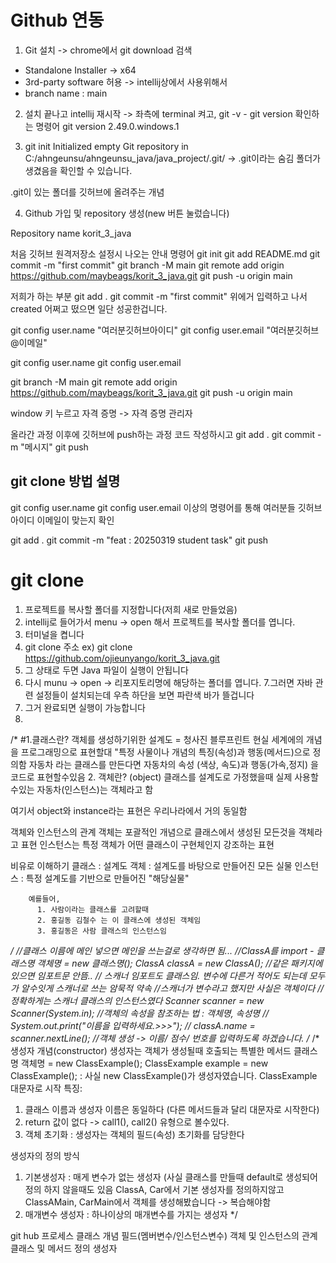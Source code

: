 # Github 연동

1. Git 설치 -> chrome에서 git download 검색
- Standalone Installer -> x64
- 3rd-party software 허용 -> intellij상에서 사용위해서
- branch name : main

2. 설치 끝나고 intellij 재시작 -> 좌측에 terminal 켜고,
   git -v - git version 확인하는 명령어
   git version 2.49.0.windows.1

3. git init
   Initialized empty Git repository in C:/ahngeunsu/ahngeunsu_java/java_project/.git/
   -> .git이라는 숨김 폴더가 생겼음을 확인할 수 있습니다.

.git이 있는 폴더를 깃허브에 올려주는 개념

4. Github 가입 및 repository 생성(new 버튼 눌렀습니다)

Repository name
korit_3_java

처음 깃허브 원격저장소 설정시 나오는 안내 명령어
git init
git add README.md
git commit -m "first commit"
git branch -M main
git remote add origin https://github.com/maybeags/korit_3_java.git
git push -u origin main


저희가 하는 부분
git add .
git commit -m "first commit"
위에거 입력하고 나서 created 어쩌고 떴으면 일단 성공한겁니다.

git config user.name "여러분깃허브아이디"
git config user.email "여러분깃허브@이메일"

git config user.name
git config user.email


git branch -M main
git remote add origin https://github.com/maybeags/korit_3_java.git
git push -u origin main


window 키 누르고 자격 증명 -> 자격 증명 관리자

올라간 과정 이후에 깃허브에 push하는 과정
코드 작성하시고
git add .
git commit -m "메시지"
git push



## git clone 방법 설명

git config user.name
git config user.email
이상의 명령어를 통해 여러분들 깃허브 아이디
이메일이 맞는지 확인

git add .
git commit -m "feat : 20250319 student task"
git push



# git clone


1. 프로젝트를 복사할 폴더를 지정합니다(저희 새로 만들었음)
2. intellij로 들어가서 menu -> open 해서 프로젝트를 복사할 폴더를 엽니다.
3. 터미널을 켭니다
4. git clone 주소 ex) git clone https://github.com/ojieunyango/korit_3_java.git
5. 그 상태로 두면 Java 파일이 실행이 안됩니다
6. 다시 munu -> open -> 리포지토리명에 해당하는 폴더를 엽니다.
   7.그러면 자바 관련 설정들이 설치되는데 우측 하단을 보면 파란색 바가 뜰겁니다
8. 그거 완료되면 실행이 가능합니다
9. 
/*
#1.클래스란?
객체를 생성하기위한 설계도 = 청사진 블루프린트
현실 세계에의 개념을 프로그래밍으로 표현할대
"특정 사물이나 개념의 특징(속성)과 행동(메서드)으로 정의함
자동차 라는 클래스를 만든다면 자동차의 속성 (색상, 속도)과 행동(가속,정지) 을 코드로 표현할수있음
2. 객체란? (object)
   클래스를 설계도로 가정했을때 실제 사용할수있는 자동차(인스턴스)는 객체라고 함

   여기서 object와  instance라는 표현은 우리나라에서 거의 동일함

   객체와 인스턴스의 관계
   객체는 포괄적인 개념으로 클래스에서 생성된 모든것을 객체라고 표현
   인스턴스는 특정 객체가 어떤 클래스이 구현체인지 강조하는 표현

   비유로 이해하기
   클래스 : 설계도
   객체 : 설계도를 바탕으로 만들어진 모든 실물
   인스턴스 : 특정 설계도를 기반으로 만들어진 "해당실물"

        예를들어,
          1. 사람이라는 클래스를 고려할때
          2. 홍길동 김철수 는 이 클래스에 생성된 객체임
          3. 홍길동은 사람 클래스의 인스턴스임

*/
//클래스 이름에 메인 넣으면 메인을 쓰는걸로 생각하면 됨...
//ClassA를 import - 클래스명 객체명 = new 클래스명();
ClassA classA = new ClassA(); //같은 패키지에 있으면 임포트문 안뜸..
// 스캐너 임포트도 클래스임. 변수에 다른거 적어도 되는데 모두가 알수잇게 스캐너로 쓰는 암묵적 약속
//스캐너가 변수라고 했지만 사실은 객체이다
//정확하게는 스캐너 클래스의 인스턴스였다
Scanner scanner = new Scanner(System.in);
//객체의 속성을 참조하는 법 : 객체명, 속성명
//        System.out.print("이름을 입력하세요.>>>");
//        classA.name = scanner.nextLine();
//객체 생성 -> 이름/ 점수/ 번호를 입력하도록 하겠습니다.
/*
/*
생성자 개념(constructor)
생성자는 객체가 생성될때 호출되는 특별한 메서드
클래스명      객체명 = new ClassExample();
ClassExample example = new ClassExample();
: 사실 new ClassExample()가 생성자였습니다. ClassExample 대문자로 시작
특징:
1. 클래스 이름과 생성자 이름은 동일하다
   (다른 메서드들과 달리 대문자로 시작한다)
2. return 값이 없다 -> call1(), call2() 유형으로 볼수있다.
3. 객체 초기화 : 생성자는 객체의 필드(속성) 초기화를 담당한다

생성자의 정의 방식
1. 기본생성자 : 매게 변수가 없는 생성자
   (사실 클래스를 만들때 default로 생성되어 정의 하지 않을때도 있음
   ClassA, Car에서 기본 생성자를 정의하지않고 ClassAMain, CarMain에서 객체를 생성해봤습니다 -> 복습해야함
2. 매개변수 생성자 : 하나이상의 매개변수를 가지는 생성자
   */


git hub 프로세스
클래스 개념
필드(멤버변수/인스턴스변수)
객체 및 인스턴스의 관계
클래스 및 메서드 정의
생성자
